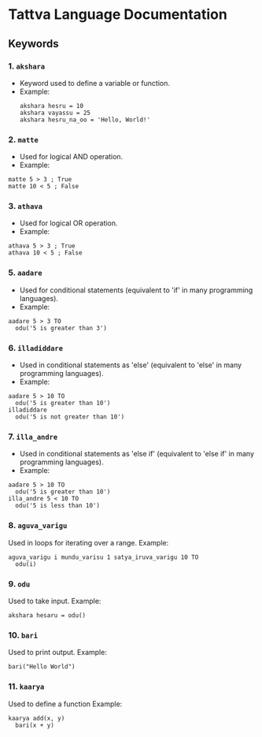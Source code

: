 # Tattva Language Documentation

## Keywords

### 1. `akshara`
- Keyword used to define a variable or function.
- Example:
  ```tattva
  akshara hesru = 10
  akshara vayassu = 25
  akshara hesru_na_oo = 'Hello, World!'
  ```

### 2. `matte`
- Used for logical AND operation.
- Example:
```tattva
matte 5 > 3 ; True
matte 10 < 5 ; False
```
### 3. `athava`
- Used for logical OR operation.
- Example:
```tattva
athava 5 > 3 ; True
athava 10 < 5 ; False
```

### 5. `aadare`
- Used for conditional statements (equivalent to 'if' in many programming languages).
- Example:
```tattva
aadare 5 > 3 TO
  odu('5 is greater than 3')
  ```

### 6. `illadiddare`
- Used in conditional statements as 'else' (equivalent to 'else' in many programming languages).
- Example:
```tattva
aadare 5 > 10 TO
  odu('5 is greater than 10')
illadiddare
  odu('5 is not greater than 10')
  ```

### 7. `illa_andre`
- Used in conditional statements as 'else if' (equivalent to 'else if' in many programming languages).
- Example:
```tattva
aadare 5 > 10 TO
  odu('5 is greater than 10')
illa_andre 5 < 10 TO
  odu('5 is less than 10')
  ```

### 8. `aguva_varigu`
Used in loops for iterating over a range.
Example:
```tattva
aguva_varigu i mundu_varisu 1 satya_iruva_varigu 10 TO
  odu(i)
```

### 9. `odu`
Used to take input.
Example:
```tattva
akshara hesaru = odu()
```
### 10. `bari`
Used to print  output.
Example:
```tattva
bari("Hello World")
```
### 11. `kaarya`
Used to define a function
Example:
```tattva
kaarya add(x, y) 
  bari(x + y)
```